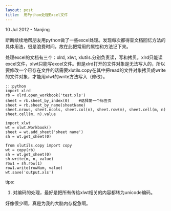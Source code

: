 ```yaml
---
layout: post
title:  用Python处理Excel文件
---
```


<p class="meta">10 Jul 2012 - Nanjing</p>

断断续续地帮朋友用python做了一些excel处理。发现每次都得查文档回忆方法的具体用法，很是浪费时间，故在此把常用的属性和方法记下来。

处理excel的文档有三个：xlrd, xlwt, xlutils.分别负责读，写和拷贝。xlrd只能读excel文件，xlwt只能写excel文件。但是xlrd打开的文件对象是无法写入的，所以要修改一个已存在文件的话需要xlutils.copy在其中把read的文件对象拷贝成write的文件对象，才能用xlwt的write方法写入（修改）。
	
	:::python
	import xlrd
	rb = xlrd.open_workbook('test.xls')
	sheet = rb.sheet_by_index(0)	#选择第一个标签页
	sheet = rb.sheet_by_name(sheetName)
	sheet.nrows, sheet.ncols, sheet.col(n), sheet.row(m), sheet.cell(m, n)
	sheet.cell(m, n).value

	import xlwt
	wt = xlwt.Workbook()
	sheet = wt.add_sheet('sheet name')
	sh = wt.get_sheet(0)

	from xlutils.copy import copy
	wt = copy(rb)
	sh = wt.get_sheet(0)
	sh.write(m, n, value)
	row1 = sh.row(1)
	row1.write(rowNum, value)
	wt.save('output.xls')

tips:

1.	对编码的处理，最好是把所有传给xlwt相关的内容都转为unicode编码。

好像很少啊，真是为我的大脑内存捉急啊。